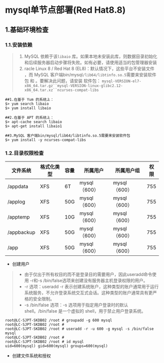 # mysql单节点部署(Red Hat8.8)

## 1.基础环境检查

### 1.1.安装依赖

> 1. MySQL 依赖于该`libaio` 库。如果本地未安装此库，则数据目录初始化和后续服务器启动步骤将失败。如有必要，请使用适当的包管理器安装
> 2. racle Linux 8 / Red Hat 8 (EL8)：默认情况下，这些平台不安装文件 ，而 MySQL 客户端bin/mysql`/lib64/libtinfo.so.5`需要来安装软件包 和 。要解决此问题，请安装 软件包： `mysql-VERSION-el7-x86_64.tar.gz``mysql-VERSION-linux-glibc2.12-x86_64.tar.xz``ncurses-compat-libs`

~~~shell
##1.在基于 Yum 的系统上：
$> yum search libaio 
$> yum install libaio 

##2.在基于 APT 的系统上：
$> apt-cache search libaio 
$> apt-get install libaio1 

##3.MySQL 客户端bin/mysql/lib64/libtinfo.so.5需要来安装软件包 
$> yum install -y ncurses-compat-libs
~~~

### 1.2.目录权限检查

| 文件系统   | 格式化类型 | 容量 | 所属用户     | 所属用户组   | 权限 |
| ---------- | ---------- | ---- | ------------ | ------------ | ---- |
| /appdata   | XFS        | 6T   | mysql（600） | mysql（600） | 755  |
| /applog    | XFS        | 50G  | mysql（600） | mysql（600） | 755  |
| /apptemp   | XFS        | 10G  | mysql（600） | mysql（600） | 755  |
| /appbackup | XFS        | 50G  | mysql（600） | mysql（600） | 755  |
| /app       | XFS        | 50G  | mysql（600） | mysql（600） | 755  |

- 创建用户

> - 由于仅出于所有权目的而不是登录目的需要用户，因此useradd命令使用 -r和-s /bin/false选项来创建没有服务器主机登录权限的用户。
> - -r 选项：useradd -r 表示创建系统账户，这种类型的账户通常用于运行系统服务，不允许登录系统交互式会话。这种类型的账户通常具有更严格的安全限制。
> - -s /bin/false 选项：-s 选项用于指定用户登录时的默认 shell。/bin/false 是一个虚拟的 shell，用于禁止用户登录系统。

~~~shell
root@LC-SJPT-SKDB02 /root # groupadd -g 600 mysql
root@LC-SJPT-SKDB02 /root # 
root@LC-SJPT-SKDB02 /root # useradd -r -u 600 -g mysql -s /bin/false mysql
root@LC-SJPT-SKDB02 /root # 
root@LC-SJPT-SKDB02 /root # id mysql 
uid=600(mysql) gid=600(mysql) groups=600(mysql)
~~~

- 创建文件系统和授权

~~~shell
~~~



